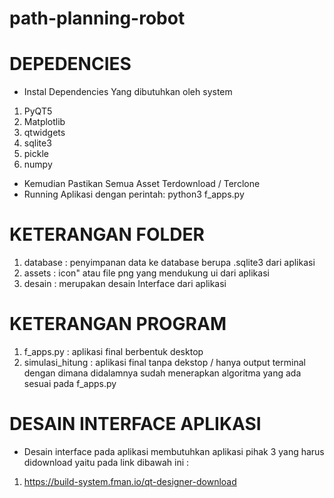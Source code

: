 # path-planning-robot

# DEPEDENCIES
- Instal Dependencies Yang dibutuhkan oleh system
1. PyQT5
2. Matplotlib
3. qtwidgets
4. sqlite3
5. pickle
6. numpy

- Kemudian Pastikan Semua Asset Terdownload / Terclone
- Running Aplikasi dengan perintah: python3 f_apps.py


# KETERANGAN FOLDER
1. database : penyimpanan data ke database berupa .sqlite3 dari aplikasi
2. assets : icon" atau file png yang mendukung ui dari aplikasi
3. desain : merupakan desain Interface dari aplikasi

# KETERANGAN PROGRAM
1. f_apps.py : aplikasi final berbentuk desktop
2. simulasi_hitung : aplikasi final tanpa dekstop / hanya output terminal dengan dimana didalamnya sudah menerapkan algoritma yang ada sesuai pada f_apps.py


# DESAIN INTERFACE APLIKASI
- Desain interface pada aplikasi membutuhkan aplikasi pihak 3 yang harus didownload yaitu pada link dibawah ini :
1. https://build-system.fman.io/qt-designer-download
